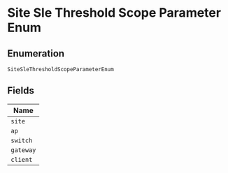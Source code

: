 
# Site Sle Threshold Scope Parameter Enum

## Enumeration

`SiteSleThresholdScopeParameterEnum`

## Fields

| Name |
|  --- |
| `site` |
| `ap` |
| `switch` |
| `gateway` |
| `client` |

